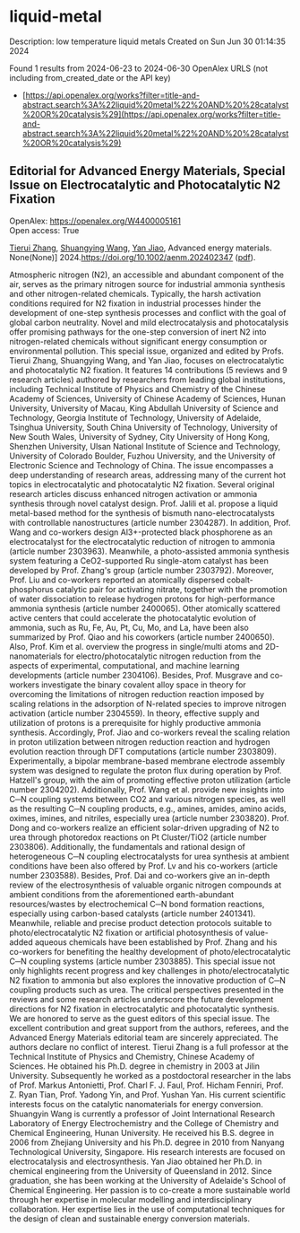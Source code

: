 # liquid-metal
Description: low temperature liquid metals
Created on Sun Jun 30 01:14:35 2024

Found 1 results from 2024-06-23 to 2024-06-30
OpenAlex URLS (not including from_created_date or the API key)
- [https://api.openalex.org/works?filter=title-and-abstract.search%3A%22liquid%20metal%22%20AND%20%28catalyst%20OR%20catalysis%29](https://api.openalex.org/works?filter=title-and-abstract.search%3A%22liquid%20metal%22%20AND%20%28catalyst%20OR%20catalysis%29)

## Editorial for Advanced Energy Materials, Special Issue on Electrocatalytic and Photocatalytic N2 Fixation   

OpenAlex: https://openalex.org/W4400005161    
Open access: True
    
[Tierui Zhang](https://openalex.org/A5042712935), [Shuangying Wang](https://openalex.org/A5043480619), [Yan Jiao](https://openalex.org/A5034195419), Advanced energy materials. None(None)] 2024.https://doi.org/10.1002/aenm.202402347 ([pdf](https://onlinelibrary.wiley.com/doi/pdfdirect/10.1002/aenm.202402347)).
    
Atmospheric nitrogen (N2), an accessible and abundant component of the air, serves as the primary nitrogen source for industrial ammonia synthesis and other nitrogen-related chemicals. Typically, the harsh activation conditions required for N2 fixation in industrial processes hinder the development of one-step synthesis processes and conflict with the goal of global carbon neutrality. Novel and mild electrocatalysis and photocatalysis offer promising pathways for the one-step conversion of inert N2 into nitrogen-related chemicals without significant energy consumption or environmental pollution. This special issue, organized and edited by Profs. Tierui Zhang, Shuangying Wang, and Yan Jiao, focuses on electrocatalytic and photocatalytic N2 fixation. It features 14 contributions (5 reviews and 9 research articles) authored by researchers from leading global institutions, including Technical Institute of Physics and Chemistry of the Chinese Academy of Sciences, University of Chinese Academy of Sciences, Hunan University, University of Macau, King Abdullah University of Science and Technology, Georgia Institute of Technology, University of Adelaide, Tsinghua University, South China University of Technology, University of New South Wales, University of Sydney, City University of Hong Kong, Shenzhen University, Ulsan National Institute of Science and Technology, University of Colorado Boulder, Fuzhou University, and the University of Electronic Science and Technology of China. The issue encompasses a deep understanding of research areas, addressing many of the current hot topics in electrocatalytic and photocatalytic N2 fixation. Several original research articles discuss enhanced nitrogen activation or ammonia synthesis through novel catalyst design. Prof. Jalili et al. propose a liquid metal-based method for the synthesis of bismuth nano-electrocatalysts with controllable nanostructures (article number 2304287). In addition, Prof. Wang and co-workers design Al3+-protected black phosphorene as an electrocatalyst for the electrocatalytic reduction of nitrogen to ammonia (article number 2303963). Meanwhile, a photo-assisted ammonia synthesis system featuring a CeO2-supported Ru single-atom catalyst has been developed by Prof. Zhang's group (article number 2303792). Moreover, Prof. Liu and co-workers reported an atomically dispersed cobalt-phosphorus catalytic pair for activating nitrate, together with the promotion of water dissociation to release hydrogen protons for high-performance ammonia synthesis (article number 2400065). Other atomically scattered active centers that could accelerate the photocatalytic evolution of ammonia, such as Ru, Fe, Au, Pt, Cu, Mo, and La, have been also summarized by Prof. Qiao and his coworkers (article number 2400650). Also, Prof. Kim et al. overview the progress in single/multi atoms and 2D-nanomaterials for electro/photocatalytic nitrogen reduction from the aspects of experimental, computational, and machine learning developments (article number 2304106). Besides, Prof. Musgrave and co-workers investigate the binary covalent alloy space in theory for overcoming the limitations of nitrogen reduction reaction imposed by scaling relations in the adsorption of N-related species to improve nitrogen activation (article number 2304559). In theory, effective supply and utilization of protons is a prerequisite for highly productive ammonia synthesis. Accordingly, Prof. Jiao and co-workers reveal the scaling relation in proton utilization between nitrogen reduction reaction and hydrogen evolution reaction through DFT computations (article number 2303809). Experimentally, a bipolar membrane-based membrane electrode assembly system was designed to regulate the proton flux during operation by Prof. Hatzell's group, with the aim of promoting effective proton utilization (article number 2304202). Additionally, Prof. Wang et al. provide new insights into C─N coupling systems between CO2 and various nitrogen species, as well as the resulting C─N coupling products, e.g., amines, amides, amino acids, oximes, imines, and nitriles, especially urea (article number 2303820). Prof. Dong and co-workers realize an efficient solar-driven upgrading of N2 to urea through photoredox reactions on Pt Cluster/TiO2 (article number 2303806). Additionally, the fundamentals and rational design of heterogeneous C─N coupling electrocatalysts for urea synthesis at ambient conditions have been also offered by Prof. Lv and his co-workers (article number 2303588). Besides, Prof. Dai and co-workers give an in-depth review of the electrosynthesis of valuable organic nitrogen compounds at ambient conditions from the aforementioned earth-abundant resources/wastes by electrochemical C─N bond formation reactions, especially using carbon-based catalysts (article number 2401341). Meanwhile, reliable and precise product detection protocols suitable to photo/electrocatalytic N2 fixation or artificial photosynthesis of value-added aqueous chemicals have been established by Prof. Zhang and his co-workers for benefiting the healthy development of photo/electrocatalytic C─N coupling systems (article number 2303885). This special issue not only highlights recent progress and key challenges in photo/electrocatalytic N2 fixation to ammonia but also explores the innovative production of C─N coupling products such as urea. The critical perspectives presented in the reviews and some research articles underscore the future development directions for N2 fixation in electrocatalytic and photocatalytic synthesis. We are honored to serve as the guest editors of this special issue. The excellent contribution and great support from the authors, referees, and the Advanced Energy Materials editorial team are sincerely appreciated. The authors declare no conflict of interest. Tierui Zhang is a full professor at the Technical Institute of Physics and Chemistry, Chinese Academy of Sciences. He obtained his Ph.D. degree in chemistry in 2003 at Jilin University. Subsequently he worked as a postdoctoral researcher in the labs of Prof. Markus Antonietti, Prof. Charl F. J. Faul, Prof. Hicham Fenniri, Prof. Z. Ryan Tian, Prof. Yadong Yin, and Prof. Yushan Yan. His current scientific interests focus on the catalytic nanomaterials for energy conversion. Shuangyin Wang is currently a professor of Joint International Research Laboratory of Energy Electrochemistry and the College of Chemistry and Chemical Engineering, Hunan University. He received his B.S. degree in 2006 from Zhejiang University and his Ph.D. degree in 2010 from Nanyang Technological University, Singapore. His research interests are focused on electrocatalysis and electrosynthesis. Yan Jiao obtained her Ph.D. in chemical engineering from the University of Queensland in 2012. Since graduation, she has been working at the University of Adelaide's School of Chemical Engineering. Her passion is to co-create a more sustainable world through her expertise in molecular modelling and interdisciplinary collaboration. Her expertise lies in the use of computational techniques for the design of clean and sustainable energy conversion materials.    

    
